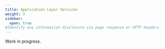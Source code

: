 ```yaml
---
title: Application Layer Services
weight: 3
sidebar:
  open: true
#Identify any information disclosure via page response or HTTP headers.
---
```


Work in progress.